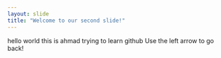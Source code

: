 ```yaml
---
layout: slide
title: "Welcome to our second slide!"
---
```

hello world this is ahmad trying to learn github
Use the left arrow to go back!
